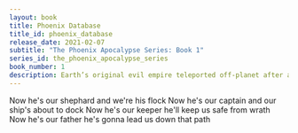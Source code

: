 ```yaml
---
layout: book
title: Phoenix Database
title_id: phoenix_database
release_date: 2021-02-07
subtitle: "The Phoenix Apocalypse Series: Book 1"
series_id: the_phoenix_apocalypse_series
book_number: 1
description: Earth’s original evil empire teleported off-planet after a defeat by rebels 10,000 years ago. Phoenix earth agents, recruited and guided by intergalactic telepathy, devise a Phoenix invasion conspiracy. Their scientists will regain access to their alien tech database hidden on earth while Phoenix leaders turn earth into a slave labor colony. A female forensic lab specialist and the matronly leader of a Langley think tank have close encounters with Phoenix assassins. They join with CIA agents and two WW2 veterans who thwarted Phoenix plans 60 years earlier. They form the last line of defense in an earth-verses-aliens confrontation that plays out below the radar of global news and governments.
---
```

Now he's our shephard and we're his flock
Now he's our captain and our ship's about to dock
Now he's our keeper he'll keep us safe from wrath
Now he's our father he's gonna lead us down that path